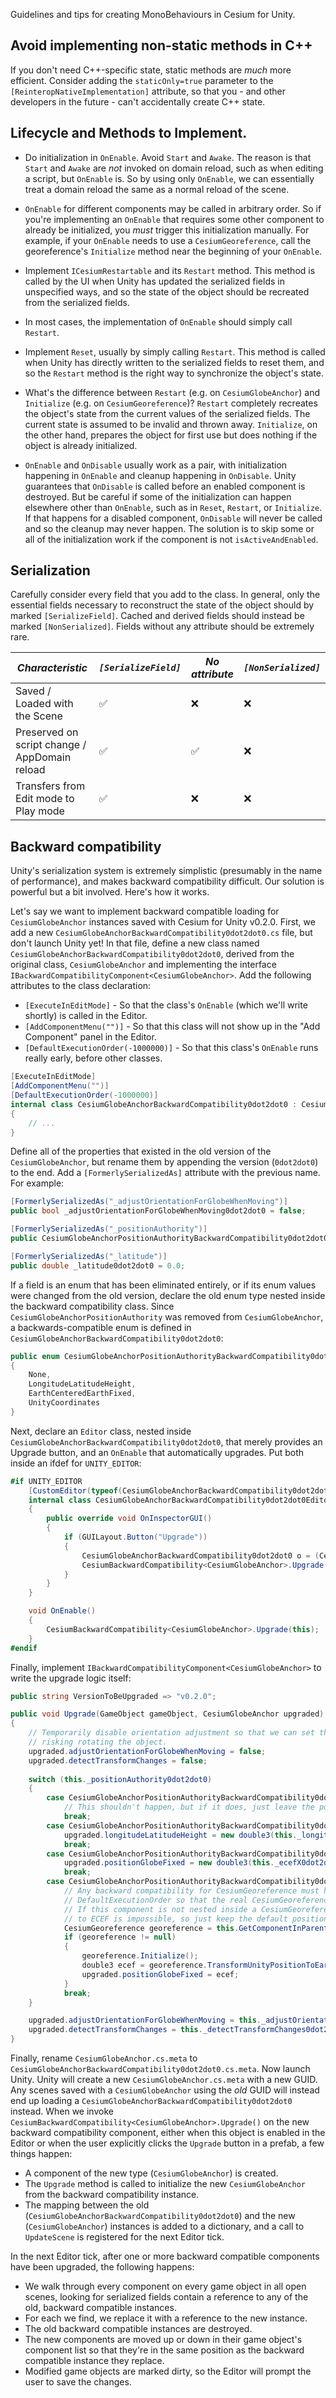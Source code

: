 Guidelines and tips for creating MonoBehaviours in Cesium for Unity.

## Avoid implementing non-static methods in C++

If you don't need C++-specific state, static methods are _much_ more efficient. Consider adding the `staticOnly=true` parameter to the `[ReinteropNativeImplementation]` attribute, so that you - and other developers in the future - can't accidentally create C++ state.

## Lifecycle and Methods to Implement.

* Do initialization in `OnEnable`. Avoid `Start` and `Awake`. The reason is that `Start` and `Awake` are _not_ invoked on domain reload, such as when editing a script, but `OnEnable` is. So by using only `OnEnable`, we can essentially treat a domain reload the same as a normal reload of the scene.

* `OnEnable` for different components may be called in arbitrary order. So if you're implementing an `OnEnable` that requires some other component to already be initialized, you _must_ trigger this initialization manually. For example, if your `OnEnable` needs to use a `CesiumGeoreference`, call the georeference's `Initialize` method near the beginning of your `OnEnable`.

* Implement `ICesiumRestartable` and its `Restart` method. This method is called by the UI when Unity has updated the serialized fields in unspecified ways, and so the state of the object should be recreated from the serialized fields.

* In most cases, the implementation of `OnEnable` should simply call `Restart`.

* Implement `Reset`, usually by simply calling `Restart`. This method is called when Unity has directly written to the serialized fields to reset them, and so the `Restart` method is the right way to synchronize the object's state.

* What's the difference between `Restart` (e.g. on `CesiumGlobeAnchor`) and `Initialize` (e.g. on `CesiumGeoreference`)? `Restart` completely recreates the object's state from the current values of the serialized fields. The current state is assumed to be invalid and thrown away. `Initialize`, on the other hand, prepares the object for first use but does nothing if the object is already initialized.

* `OnEnable` and `OnDisable` usually work as a pair, with initialization happening in `OnEnable` and cleanup happening in `OnDisable`. Unity guarantees that `OnDisable` is called before an enabled component is destroyed. But be careful if some of the initialization can happen elsewhere other than `OnEnable`, such as in `Reset`, `Restart`, or `Initialize`. If that happens for a disabled component, `OnDisable` will never be called and so the cleanup may never happen. The solution is to skip some or all of the initialization work if the component is not `isActiveAndEnabled`.


## Serialization

Carefully consider every field that you add to the class. In general, only the essential fields necessary to reconstruct the state of the object should by marked `[SerializeField]`. Cached and derived fields should instead be marked `[NonSerialized]`. Fields without any attribute should be extremely rare.

| *Characteristic*              | *`[SerializeField]`* | *No attribute* | *`[NonSerialized]`* |
|-------------------------------|----------------------|--------------|-------------------|
| Saved / Loaded with the Scene | ✅                   | ❌          | ❌                |
| Preserved on script change / AppDomain reload | ✅   | ✅          | ❌                |
| Transfers from Edit mode to Play mode      | ✅   | ❌          | ❌                |

## Backward compatibility

Unity's serialization system is extremely simplistic (presumably in the name of performance), and makes backward compatibility difficult. Our solution is powerful but a bit involved. Here's how it works.

Let's say we want to implement backward compatible loading for `CesiumGlobeAnchor` instances saved with Cesium for Unity v0.2.0. First, we add a new `CesiumGlobeAnchorBackwardCompatibility0dot2dot0.cs` file, but don't launch Unity yet! In that file, define a new class named `CesiumGlobeAnchorBackwardCompatibility0dot2dot0`, derived from the original class, `CesiumGlobeAnchor` and implementing the interface `IBackwardCompatibilityComponent<CesiumGlobeAnchor>`. Add the following attributes to the class declaration:

* `[ExecuteInEditMode]` - So that the class's `OnEnable` (which we'll write shortly) is called in the Editor.
* `[AddComponentMenu("")]` - So that this class will not show up in the "Add Component" panel in the Editor.
* `[DefaultExecutionOrder(-1000000)]` - So that this class's `OnEnable` runs really early, before other classes.

```cs
[ExecuteInEditMode]
[AddComponentMenu("")]
[DefaultExecutionOrder(-1000000)]
internal class CesiumGlobeAnchorBackwardCompatibility0dot2dot0 : CesiumGlobeAnchor, IBackwardCompatibilityComponent<CesiumGlobeAnchor>
{
    // ...
}
```

Define all of the properties that existed in the old version of the `CesiumGlobeAnchor`, but rename them by appending the version (`0dot2dot0`) to the end. Add a `[FormerlySerializedAs]` attribute with the previous name. For example:

```cs
[FormerlySerializedAs("_adjustOrientationForGlobeWhenMoving")]
public bool _adjustOrientationForGlobeWhenMoving0dot2dot0 = false;

[FormerlySerializedAs("_positionAuthority")]
public CesiumGlobeAnchorPositionAuthorityBackwardCompatibility0dot2dot0 _positionAuthority0dot2dot0 = CesiumGlobeAnchorPositionAuthorityBackwardCompatibility0dot2dot0.None;

[FormerlySerializedAs("_latitude")]
public double _latitude0dot2dot0 = 0.0;
```

If a field is an enum that has been eliminated entirely, or if its enum values were changed from the old version, declare the old enum type nested inside the backward compatibility class. Since `CesiumGlobeAnchorPositionAuthority` was removed from `CesiumGlobeAnchor`, a backwards-compatible enum is defined in `CesiumGlobeAnchorBackwardCompatibility0dot2dot0`:


```cs
public enum CesiumGlobeAnchorPositionAuthorityBackwardCompatibility0dot2dot0
{
    None,
    LongitudeLatitudeHeight,
    EarthCenteredEarthFixed,
    UnityCoordinates
}
```

Next, declare an `Editor` class, nested inside `CesiumGlobeAnchorBackwardCompatibility0dot2dot0`, that merely provides an Upgrade button, and an `OnEnable` that automatically upgrades. Put both inside an ifdef for `UNITY_EDITOR`:

```cs
#if UNITY_EDITOR
    [CustomEditor(typeof(CesiumGlobeAnchorBackwardCompatibility0dot2dot0))]
    internal class CesiumGlobeAnchorBackwardCompatibility0dot2dot0Editor : Editor
    {
        public override void OnInspectorGUI()
        {
            if (GUILayout.Button("Upgrade"))
            {
                CesiumGlobeAnchorBackwardCompatibility0dot2dot0 o = (CesiumGlobeAnchorBackwardCompatibility0dot2dot0)this.target;
                CesiumBackwardCompatibility<CesiumGlobeAnchor>.Upgrade(o);
            }
        }
    }

    void OnEnable()
    {
        CesiumBackwardCompatibility<CesiumGlobeAnchor>.Upgrade(this);
    }
#endif
```

Finally, implement `IBackwardCompatibilityComponent<CesiumGlobeAnchor>` to write the upgrade logic itself:

```cs
public string VersionToBeUpgraded => "v0.2.0";

public void Upgrade(GameObject gameObject, CesiumGlobeAnchor upgraded)
{
    // Temporarily disable orientation adjustment so that we can set the position without
    // risking rotating the object.
    upgraded.adjustOrientationForGlobeWhenMoving = false;
    upgraded.detectTransformChanges = false;
    
    switch (this._positionAuthority0dot2dot0)
    {
        case CesiumGlobeAnchorPositionAuthorityBackwardCompatibility0dot2dot0.None:
            // This shouldn't happen, but if it does, just leave the position at the default.
            break;
        case CesiumGlobeAnchorPositionAuthorityBackwardCompatibility0dot2dot0.LongitudeLatitudeHeight:
            upgraded.longitudeLatitudeHeight = new double3(this._longitude0dot2dot0, this._latitude0dot2dot0, this._height0dot2dot0);
            break;
        case CesiumGlobeAnchorPositionAuthorityBackwardCompatibility0dot2dot0.EarthCenteredEarthFixed:
            upgraded.positionGlobeFixed = new double3(this._ecefX0dot2dot0, this._ecefY0dot2dot0, this._ecefZ0dot2dot0);
            break;
        case CesiumGlobeAnchorPositionAuthorityBackwardCompatibility0dot2dot0.UnityCoordinates:
            // Any backward compatibility for CesiumGeoreference must have a more negative
            // DefaultExecutionOrder so that the real CesiumGeoreference is created first.
            // If this component is not nested inside a CesiumGeoreference, converting Unity coordinates
            // to ECEF is impossible, so just keep the default position.
            CesiumGeoreference georeference = this.GetComponentInParent<CesiumGeoreference>();
            if (georeference != null)
            {
                georeference.Initialize();
                double3 ecef = georeference.TransformUnityPositionToEarthCenteredEarthFixed(new double3(this._unityX0dot2dot0, this._unityY0dot2dot0, this._unityZ0dot2dot0));
                upgraded.positionGlobeFixed = ecef;
            }
            break;
    }

    upgraded.adjustOrientationForGlobeWhenMoving = this._adjustOrientationForGlobeWhenMoving0dot2dot0;
    upgraded.detectTransformChanges = this._detectTransformChanges0dot2dot0;
}
```

Finally, rename `CesiumGlobeAnchor.cs.meta` to `CesiumGlobeAnchorBackwardCompatibility0dot2dot0.cs.meta`. Now launch Unity. Unity will create a new `CesiumGlobeAnchor.cs.meta` with a new GUID. Any scenes saved with a `CesiumGlobeAnchor` using the _old_ GUID will instead end up loading a `CesiumGlobeAnchorBackwardCompatibility0dot2dot0` instead. When we invoke `CesiumBackwardCompatibility<CesiumGlobeAnchor>.Upgrade()` on the new backward compatibility component, either when this object is enabled in the Editor or when the user explicitly clicks the `Upgrade` button in a prefab, a few things happen:

* A component of the new type (`CesiumGlobeAnchor`) is created.
* The `Upgrade` method is called to initialize the new `CesiumGlobeAnchor` from the backward compatibility instance.
* The mapping between the old (`CesiumGlobeAnchorBackwardCompatibility0dot2dot0`) and the new (`CesiumGlobeAnchor`) instances is added to a dictionary, and a call to `UpdateScene` is registered for the next Editor tick.

In the next Editor tick, after one or more backward compatible components have been upgraded, the following happens:

* We walk through every component on every game object in all open scenes, looking for serialized fields contain a reference to any of the old, backward compatible instances.
* For each we find, we replace it with a reference to the new instance.
* The old backward compatible instances are destroyed.
* The new components are moved up or down in their game object's component list so that they're in the same position as the backward compatible instance they replace.
* Modified game objects are marked dirty, so the Editor will prompt the user to save the changes.
